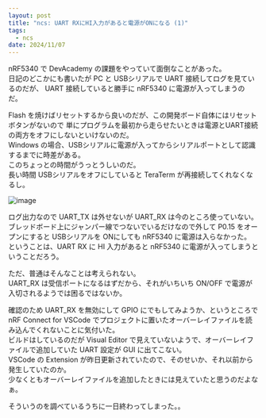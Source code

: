 ```yaml
---
layout: post
title: "ncs: UART RXにHI入力があると電源がONになる (1)"
tags:
  - ncs
date: 2024/11/07
---
```


nRF5340 で DevAcademy の課題をやっていて面倒なことがあった。  
日記のどこかにも書いたが PC と USBシリアルで UART 接続してログを見ているのだが、
UART 接続していると勝手に nRF5340 に電源が入ってしまうのだ。

Flash を焼けばリセットするから良いのだが、この開発ボード自体にはリセットボタンがないので
単にプログラムを最初から走らせたいときは電源とUART接続の両方をオフにしないといけないのだ。  
Windows の場合、USBシリアルに電源が入ってからシリアルポートとして認識するまでに時差がある。  
このちょっとの時間がうっとうしいのだ。  
長い時間 USBシリアルをオフにしていると TeraTerm が再接続してくれなくなるし。

![image](20241107a-1.png)

ログ出力なので UART_TX は外せないが UART_RX は今のところ使っていない。  
ブレッドボード上にジャンパー線でつないでいるだけなので外して P0.15 をオープンにすると USBシリアルを ONにしても nRF5340 に電源は入らなかった。  
ということは、UART RX に HI 入力があると nRF5340 に電源が入ってしまうということだろう。

ただ、普通はそんなことは考えられない。  
UART_RX は受信ポートになるはずだから、それがいちいち ON/OFF で電源が入切されるようでは困るではないか。  

確認のため UART_RX を無効にして GPIO にでもしてみようか、というところで nRF Connect for VSCode でプロジェクトに置いたオーバーレイファイルを読み込んでくれないことに気付いた。  
ビルドはしているのだが Visual Editor で見えていないようで、オーバーレイファイルで追加していた UART 設定が GUI に出てこない。  
VSCode の Extension が昨日更新されていたので、そのせいか、それ以前から発生していたのか。  
少なくともオーバーレイファイルを追加したときには見えていたと思うのだよなぁ。

そういうのを調べているうちに一日終わってしまった。。
